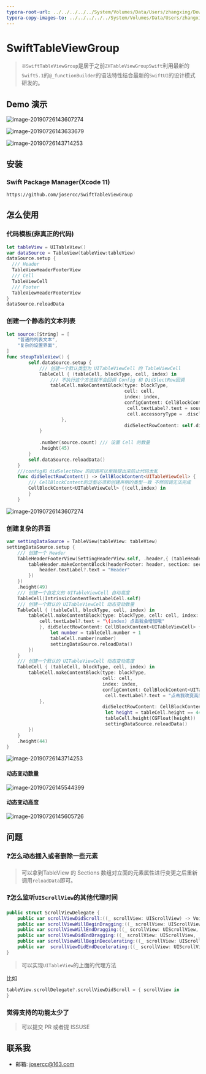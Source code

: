 ```yaml
---
typora-root-url: ../../../../../System/Volumes/Data/Users/zhangxing/Downloads/SwiftTableViewGroup
typora-copy-images-to: ../../../../../System/Volumes/Data/Users/zhangxing/Downloads/SwiftTableViewGroup/images
---
```


# SwiftTableViewGroup

> ❇️`SwiftTableViewGroup`是居于之前`ZHTableViewGroupSwift`利用最新的`Swift5.1`的`@_functionBuilder`的语法特性结合最新的`SwiftUI`的设计模式研发的。

## Demo 演示

![image-20190726143607274](/images/2019-07-26-063607.png)

![image-20190726143633679](/images/2019-07-26-063634.png)

![image-20190726143714253](/images/image-20190726143714253.png)

## 安装

### Swift Package Manager(Xcode 11)

```shell
https://github.com/josercc/SwiftTableViewGroup
```

## 怎么使用

### 代码模板(非真正的代码)

```swift
let tableView = UITableView()
var dataSource = TableView(tableView:tableView)
dataSource.setup {
  /// Header
  TableViewHeaderFooterView
  /// Cell
  TableViewCell
  /// Footer
  TableViewHeaderFooterView
}
dataSource.reloadData
```

### 创建一个静态的文本列表

```swift
let source:[String] = [
    "普通的列表文本",
    "复杂的设置界面",
]
func steupTableView() {
        self.dataSource.setup {
          	/// 创建一个默认类型为 UITableViewCell 的 TableViewCell
            TableCell { (tableCell, blockType, cell, index) in
                /// 不执行这个方法就不会回调 Config 和 DidSlectRow回调
                tableCell.makeContentBlock(type: blockType,
                                           cell: cell,
                                           index: index,
                                           configContent: CellBlockContent<UITableViewCell> {(cell,index) in
                                            cell.textLabel?.text = source[index]
                                            cell.accessoryType = .disclosureIndicator
                    },
                                           didSelectRowContent: self.didSelectRowContent())
            }
         
            .number(source.count) /// 设置 Cell 的数量
            .height(45)
        }
        self.dataSource.reloadData()
    }
    ///config和 didSelectRow 的回调可以单独提出来防止代码太乱
    func didSelectRowContent() -> CellBlockContent<UITableViewCell> {
      	/// CellBlockContent的泛型必须和创建声明的类型一致 不然回调无法完成
        CellBlockContent<UITableViewCell> {(cell,index) in
        }
    }
```

![image-20190726143607274](/images/2019-07-26-063607.png)

### 创建复杂的界面

```swift
var settingDataSource = TableView(tableView: tableView)
settingDataSource.setup {
  	/// 创建一个 Header
    TableHeaderFooterView(SettingHeaderView.self, .header,{ (tableHeader, header, section) in
        tableHeader.makeContentBlock(headerFooter: header, section: section, configContent: HeaderFooterBlockContent<SettingHeaderView> {(header,section) in
            header.textLabel?.text = "Header"
        })
    })
    .height(49)
  	/// 创建一个自定义的 UITableViewCell 自动高度
    TableCell(IntrinsicContentTextLabelCell.self)
  	/// 创建一个默认的 UITableViewCell 动态变动数量
    TableCell { (tableCell, blockType, cell, index) in
        tableCell.makeContentBlock(type: blockType, cell: cell, index: index, configContent: CellBlockContent<UITableViewCell> {(cell,index) in
            cell.textLabel?.text = "\(index) 点击我会增加哦"
            }, didSelectRowContent: CellBlockContent<UITableViewCell> {(cell,index) in
                let number = tableCell.number + 1
                tableCell.number(number)
                settingDataSource.reloadData()
        })
    }
  	/// 创建一个默认的 UITableViewCell 动态变动高度
    TableCell { (tableCell, blockType, cell, index) in
        tableCell.makeContentBlock(type: blockType,
                                   cell: cell,
                                   index: index,
                                   configContent: CellBlockContent<UITableViewCell> {(cell,index) in
                                    cell.textLabel?.text = "点击我改变高度"
            },
                                   didSelectRowContent: CellBlockContent<UITableViewCell> {(cell,index) in
                                    let height = tableCell.height == 44 ? 100 : 44;
                                    tableCell.height(CGFloat(height))
                                    settingDataSource.reloadData()
        })
    }
    .height(44)
}
```

![image-20190726143714253](/images/image-20190726143714253.png)

#### 动态变动数量

![image-20190726145544399](/images/image-20190726145544399.png)

#### 动态变动高度

![image-20190726145605726](/images/image-20190726145605726.png)

## 问题

### ❓怎么动态插入或者删除一些元素

> 可以拿到TableView 的 Sections 数组对立面的元素属性进行变更之后重新调用`reloadData`即可。

### ❓怎么监听`UIScrollView`的其他代理时间

```swift
public struct ScrollViewDelegate {
    public var scrollViewDidScroll:((_ scrollView: UIScrollView) -> Void)?
    public var scrollViewWillBeginDragging:((_ scrollView: UIScrollView) -> Void)?
    public var scrollViewWillEndDragging:((_ scrollView: UIScrollView, _ velocity: CGPoint, _ targetContentOffset: UnsafeMutablePointer<CGPoint>) -> Void)?
    public var scrollViewDidEndDragging:((_ scrollView: UIScrollView, _ decelerate: Bool) -> Void)?
    public var scrollViewWillBeginDecelerating:((_ scrollView: UIScrollView) -> Void)?
    public var  scrollViewDidEndDecelerating:((_ scrollView: UIScrollView) -> Void)?
}

```

> 可以实现`UITableView`的上面的代理方法

比如

```swift
tableView.scrollDelegate?.scrollViewDidScroll = { scrollView in
}
```

### 觉得支持的功能太少了

> 可以提交 PR 或者提 ISSUSE

## 联系我

- 邮箱: josercc@163.com
